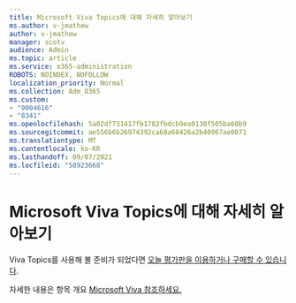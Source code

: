 ```yaml
---
title: Microsoft Viva Topics에 대해 자세히 알아보기
ms.author: v-jmathew
author: v-jmathew
manager: scotv
audience: Admin
ms.topic: article
ms.service: o365-administration
ROBOTS: NOINDEX, NOFOLLOW
localization_priority: Normal
ms.collection: Adm_O365
ms.custom:
- "9004616"
- "8341"
ms.openlocfilehash: 5a02df731417fb1782fbdcb9ea9130f505ba60b9
ms.sourcegitcommit: ae556b6b26974392ca68a68426a2b40967ae0071
ms.translationtype: MT
ms.contentlocale: ko-KR
ms.lasthandoff: 09/07/2021
ms.locfileid: "58923668"
---
```

# <a name="learn-more-about-microsoft-viva-topics"></a>Microsoft Viva Topics에 대해 자세히 알아보기

Viva Topics를 사용해 볼 준비가 되었다면 [오늘 평가판을 이용하거나 구매할 수 있습니다](https://aka.ms/BuyVivaTopics). 

자세한 내용은 항목 개요 [Microsoft Viva 참조하세요.](https://docs.microsoft.com/microsoft-365/knowledge/topic-experiences-overview) 
